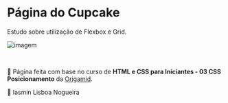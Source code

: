 # Página do Cupcake

Estudo sobre utilização de Flexbox e Grid.

![imagem](https://cdn.discordapp.com/attachments/886990631879204954/955663146075455488/unknown.png)

<br/>

📌 Página feita com base no curso de **HTML e CSS para Iniciantes - 03 CSS Posicionamento** da [Origamid](https://www.origamid.com/curso/html-e-css-para-iniciantes/0301-top-right-bottom-left).

📝 Iasmin Lisboa Nogueira
